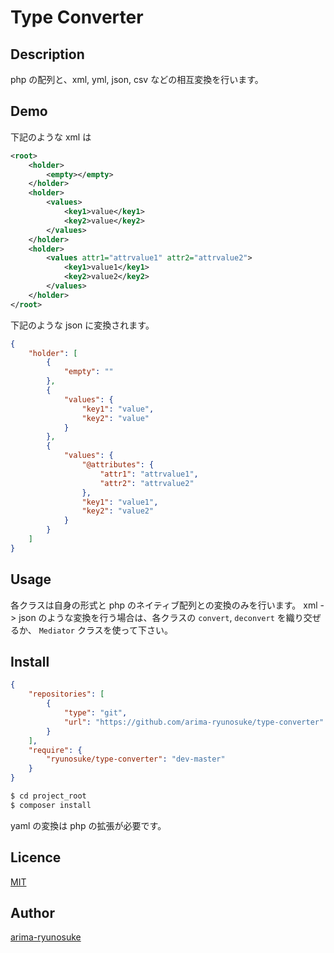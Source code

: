 Type Converter
====

## Description

php の配列と、xml, yml, json, csv などの相互変換を行います。

## Demo

下記のような xml は

```xml
<root>
    <holder>
        <empty></empty>
    </holder>
    <holder>
        <values>
            <key1>value</key1>
            <key2>value</key2>
        </values>
    </holder>
    <holder>
        <values attr1="attrvalue1" attr2="attrvalue2">
            <key1>value1</key1>
            <key2>value2</key2>
        </values>
    </holder>
</root>
```

下記のような json に変換されます。

```json
{
    "holder": [
        {
            "empty": ""
        },
        {
            "values": {
                "key1": "value",
                "key2": "value"
            }
        },
        {
            "values": {
                "@attributes": {
                    "attr1": "attrvalue1",
                    "attr2": "attrvalue2"
                },
                "key1": "value1",
                "key2": "value2"
            }
        }
    ]
}
```

## Usage

各クラスは自身の形式と php のネイティブ配列との変換のみを行います。
xml -> json のような変換を行う場合は、各クラスの `convert`, `deconvert` を織り交ぜるか、 `Mediator` クラスを使って下さい。

## Install

```json
{
    "repositories": [
        {
            "type": "git",
            "url": "https://github.com/arima-ryunosuke/type-converter"
        }
    ],
    "require": {
        "ryunosuke/type-converter": "dev-master"
    }
}
```

```bash
$ cd project_root
$ composer install
```

yaml の変換は php の拡張が必要です。

## Licence

[MIT](https://raw.githubusercontent.com/arima-ryunosuke/type-converter/master/LICENSE)

## Author

[arima-ryunosuke](https://github.com/arima-ryunosuke)
